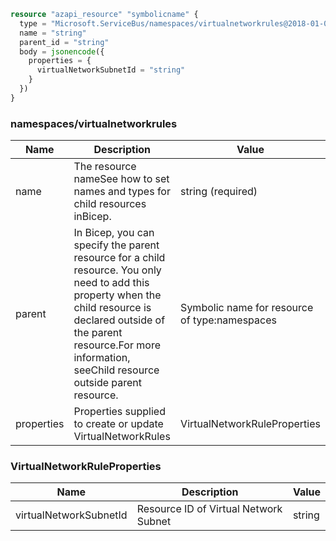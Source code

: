 ```terraform
resource "azapi_resource" "symbolicname" {
  type = "Microsoft.ServiceBus/namespaces/virtualnetworkrules@2018-01-01-preview"
  name = "string"
  parent_id = "string"
  body = jsonencode({
    properties = {
      virtualNetworkSubnetId = "string"
    }
  })
}

```

### namespaces/virtualnetworkrules

| Name | Description | Value |
|-|-|-|
| name | The resource nameSee how to set names and types for child resources inBicep. | string (required) |
| parent | In Bicep, you can specify the parent resource for a child resource. You only need to add this property when the child resource is declared outside of the parent resource.For more information, seeChild resource outside parent resource. | Symbolic name for resource of type:namespaces |
| properties | Properties supplied to create or update VirtualNetworkRules | VirtualNetworkRuleProperties |


### VirtualNetworkRuleProperties

| Name | Description | Value |
|-|-|-|
| virtualNetworkSubnetId | Resource ID of Virtual Network Subnet | string |


